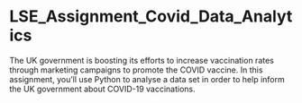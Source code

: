 # LSE_Assignment_Covid_Data_Analytics
The UK government is boosting its efforts to increase vaccination rates through marketing campaigns to promote the COVID vaccine. In this assignment, you’ll use Python to analyse a data set in order to help inform the UK government about COVID-19 vaccinations.



